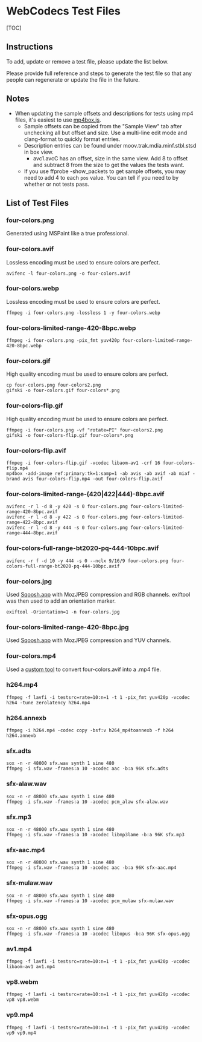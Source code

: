 # WebCodecs Test Files

[TOC]

## Instructions

To add, update or remove a test file, please update the list below.

Please provide full reference and steps to generate the test file so that
any people can regenerate or update the file in the future.

## Notes
* When updating the sample offsets and descriptions for tests using mp4 files, it's easiest to use [mp4box.js](https://gpac.github.io/mp4box.js/test/filereader.html).
  * Sample offsets can be copied from the "Sample View" tab after unchecking all but offset and size. Use a multi-line edit mode and clang-format to quickly format entries.
  * Description entries can be found under moov.trak.mdia.minf.stbl.stsd in box view.
    * avc1.avcC has an offset, size in the same view. Add 8 to offset and subtract 8 from the size to get the values the tests want.
  * If you use ffprobe -show_packets to get sample offsets, you may need to add 4 to each `pos` value. You can tell if you need to by whether or not tests pass.

## List of Test Files

### four-colors.png
Generated using MSPaint like a true professional.

### four-colors.avif
Lossless encoding must be used to ensure colors are perfect.
```
avifenc -l four-colors.png -o four-colors.avif
```

### four-colors.webp
Lossless encoding must be used to ensure colors are perfect.
```
ffmpeg -i four-colors.png -lossless 1 -y four-colors.webp
```

### four-colors-limited-range-420-8bpc.webp
```
ffmpeg -i four-colors.png -pix_fmt yuv420p four-colors-limited-range-420-8bpc.webp
```

### four-colors.gif
High quality encoding must be used to ensure colors are perfect.
```
cp four-colors.png four-colors2.png
gifski -o four-colors.gif four-colors*.png
```

### four-colors-flip.gif
High quality encoding must be used to ensure colors are perfect.
```
ffmpeg -i four-colors.png -vf "rotate=PI" four-colors2.png
gifski -o four-colors-flip.gif four-colors*.png
```

### four-colors-flip.avif
```
ffmpeg -i four-colors-flip.gif -vcodec libaom-av1 -crf 16 four-colors-flip.mp4
mp4box -add-image ref:primary:tk=1:samp=1 -ab avis -ab avif -ab miaf -brand avis four-colors-flip.mp4 -out four-colors-flip.avif
```

### four-colors-limited-range-(420|422|444)-8bpc.avif
```
avifenc -r l -d 8 -y 420 -s 0 four-colors.png four-colors-limited-range-420-8bpc.avif
avifenc -r l -d 8 -y 422 -s 0 four-colors.png four-colors-limited-range-422-8bpc.avif
avifenc -r l -d 8 -y 444 -s 0 four-colors.png four-colors-limited-range-444-8bpc.avif
```

### four-colors-full-range-bt2020-pq-444-10bpc.avif
```
avifenc -r f -d 10 -y 444 -s 0 --nclx 9/16/9 four-colors.png four-colors-full-range-bt2020-pq-444-10bpc.avif
```

### four-colors.jpg
Used [Sqoosh.app](https://squoosh.app/) with MozJPEG compression and RGB
channels. exiftool was then used to add an orientation marker.
```
exiftool -Orientation=1 -n four-colors.jpg
```

### four-colors-limited-range-420-8bpc.jpg
Used [Sqoosh.app](https://squoosh.app/) with MozJPEG compression and YUV
channels.

### four-colors.mp4
Used a [custom tool](https://storage.googleapis.com/dalecurtis/avif2mp4.html) to convert four-colors.avif into a .mp4 file.

### h264.mp4
```
ffmpeg -f lavfi -i testsrc=rate=10:n=1 -t 1 -pix_fmt yuv420p -vcodec h264 -tune zerolatency h264.mp4
```

### h264.annexb
```
ffmpeg -i h264.mp4 -codec copy -bsf:v h264_mp4toannexb -f h264 h264.annexb
```

### sfx.adts
```
sox -n -r 48000 sfx.wav synth 1 sine 480
ffmpeg -i sfx.wav -frames:a 10 -acodec aac -b:a 96K sfx.adts
```

### sfx-alaw.wav
```
sox -n -r 48000 sfx.wav synth 1 sine 480
ffmpeg -i sfx.wav -frames:a 10 -acodec pcm_alaw sfx-alaw.wav
```

### sfx.mp3
```
sox -n -r 48000 sfx.wav synth 1 sine 480
ffmpeg -i sfx.wav -frames:a 10 -acodec libmp3lame -b:a 96K sfx.mp3
```

### sfx-aac.mp4
```
sox -n -r 48000 sfx.wav synth 1 sine 480
ffmpeg -i sfx.wav -frames:a 10 -acodec aac -b:a 96K sfx-aac.mp4
```

### sfx-mulaw.wav
```
sox -n -r 48000 sfx.wav synth 1 sine 480
ffmpeg -i sfx.wav -frames:a 10 -acodec pcm_mulaw sfx-mulaw.wav
```

### sfx-opus.ogg
```
sox -n -r 48000 sfx.wav synth 1 sine 480
ffmpeg -i sfx.wav -frames:a 10 -acodec libopus -b:a 96K sfx-opus.ogg
```

### av1.mp4
```
ffmpeg -f lavfi -i testsrc=rate=10:n=1 -t 1 -pix_fmt yuv420p -vcodec libaom-av1 av1.mp4
```

### vp8.webm
```
ffmpeg -f lavfi -i testsrc=rate=10:n=1 -t 1 -pix_fmt yuv420p -vcodec vp8 vp8.webm
```

### vp9.mp4
```
ffmpeg -f lavfi -i testsrc=rate=10:n=1 -t 1 -pix_fmt yuv420p -vcodec vp9 vp9.mp4
```
